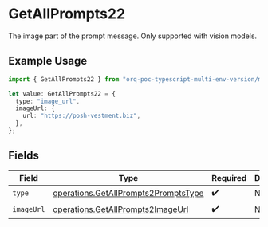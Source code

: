 # GetAllPrompts22

The image part of the prompt message. Only supported with vision models.

## Example Usage

```typescript
import { GetAllPrompts22 } from "orq-poc-typescript-multi-env-version/models/operations";

let value: GetAllPrompts22 = {
  type: "image_url",
  imageUrl: {
    url: "https://posh-vestment.biz",
  },
};
```

## Fields

| Field                                                                                        | Type                                                                                         | Required                                                                                     | Description                                                                                  |
| -------------------------------------------------------------------------------------------- | -------------------------------------------------------------------------------------------- | -------------------------------------------------------------------------------------------- | -------------------------------------------------------------------------------------------- |
| `type`                                                                                       | [operations.GetAllPrompts2PromptsType](../../models/operations/getallprompts2promptstype.md) | :heavy_check_mark:                                                                           | N/A                                                                                          |
| `imageUrl`                                                                                   | [operations.GetAllPrompts2ImageUrl](../../models/operations/getallprompts2imageurl.md)       | :heavy_check_mark:                                                                           | N/A                                                                                          |
